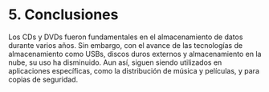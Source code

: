 # 5. Conclusiones

Los CDs y DVDs fueron fundamentales en el almacenamiento de datos durante varios años. Sin embargo, con el avance de las tecnologías de almacenamiento como USBs, discos duros externos y almacenamiento en la nube, su uso ha disminuido. Aun así, siguen siendo utilizados en aplicaciones específicas, como la distribución de música y películas, y para copias de seguridad.

